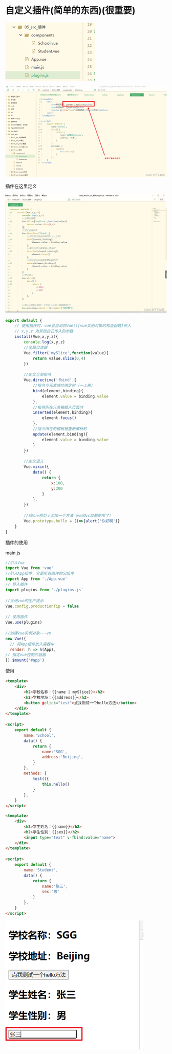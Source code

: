 # 自定义插件(简单的东西)(很重要)

![1683990264974](image/23-05-13-插件/1683990264974.png)

![1683990288392](image/23-05-13-插件/1683990288392.png)

插件在这里定义

![1683990299265](image/23-05-13-插件/1683990299265.png)

```js
export default {
	// 使用插件时，vue会自动将Vue()[vue实例对象的构造函数]传入
	// x,y,z 为其他自己传入的参数
	install(Vue,x,y,z){
		console.log(x,y,z)
		//全局过滤器
		Vue.filter('mySlice',function(value){
			return value.slice(0,4)
		})

		//定义全局指令
		Vue.directive('fbind',{
			//指令与元素成功绑定时（一上来）
			bind(element,binding){
				element.value = binding.value
			},
			//指令所在元素被插入页面时
			inserted(element,binding){
				element.focus()
			},
			//指令所在的模板被重新解析时
			update(element,binding){
				element.value = binding.value
			}
		})

		//定义混入
		Vue.mixin({
			data() {
				return {
					x:100,
					y:200
				}
			},
		})

		//给Vue原型上添加一个方法（vm和vc就都能用了）
		Vue.prototype.hello = ()=>{alert('你好啊')}
	}
}

```

插件的使用

main.js

```js
//引入Vue
import Vue from 'vue'
//引入App组件，它是所有组件的父组件
import App from './App.vue'
// 导入插件
import plugins from './plugins.js'

//关闭vue的生产提示
Vue.config.productionTip = false

// 使用插件
Vue.use(plugins)

//创建Vue实例对象---vm
new Vue({
  // 将App组件放入容器中
  render: h => h(App),
// 指定vue控制的容器
}).$mount('#app')

```

使用

```html
<template>
	<div>
		<h2>学校名称：{{name | mySlice}}</h2>
		<h2>学校地址：{{address}}</h2>
		<button @click="test">点我测试一个hello方法</button>
	</div>
</template>

<script>
	export default {
		name:'School',
		data() {
			return {
				name:'SGG',
				address:'Beijing',
			}
		},
		methods: {
			test(){
				this.hello()
			}
		},
	}
</script>

```

```html
<template>
	<div>
		<h2>学生姓名：{{name}}</h2>
		<h2>学生性别：{{sex}}</h2>
		<input type="text" v-fbind:value="name">
	</div>
</template>

<script>
	export default {
		name:'Student',
		data() {
			return {
				name:'张三',
				sex:'男'
			}
		},
	}
</script>

```

![1683990550925](image/23-05-13-插件/1683990550925.png)
